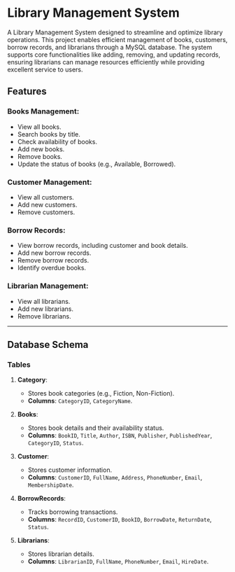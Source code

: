 # Library Management System

A Library Management System designed to streamline and optimize library operations. This project enables efficient management of books, customers, borrow records, and librarians through a MySQL database. The system supports core functionalities like adding, removing, and updating records, ensuring librarians can manage resources efficiently while providing excellent service to users.

## Features

### Books Management:
- View all books.
- Search books by title.
- Check availability of books.
- Add new books.
- Remove books.
- Update the status of books (e.g., Available, Borrowed).

### Customer Management:
- View all customers.
- Add new customers.
- Remove customers.

### Borrow Records:
- View borrow records, including customer and book details.
- Add new borrow records.
- Remove borrow records.
- Identify overdue books.

### Librarian Management:
- View all librarians.
- Add new librarians.
- Remove librarians.

---

## Database Schema

### Tables

1. **Category**:
   - Stores book categories (e.g., Fiction, Non-Fiction).
   - **Columns**: `CategoryID`, `CategoryName`.

2. **Books**:
   - Stores book details and their availability status.
   - **Columns**: `BookID`, `Title`, `Author`, `ISBN`, `Publisher`, `PublishedYear`, `CategoryID`, `Status`.

3. **Customer**:
   - Stores customer information.
   - **Columns**: `CustomerID`, `FullName`, `Address`, `PhoneNumber`, `Email`, `MembershipDate`.

4. **BorrowRecords**:
   - Tracks borrowing transactions.
   - **Columns**: `RecordID`, `CustomerID`, `BookID`, `BorrowDate`, `ReturnDate`, `Status`.

5. **Librarians**:
   - Stores librarian details.
   - **Columns**: `LibrarianID`, `FullName`, `PhoneNumber`, `Email`, `HireDate`.

